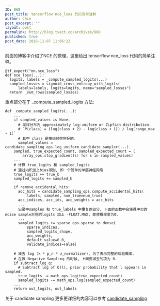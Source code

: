 ```yaml
---
ID: 868
post_title: tensorflow nce_loss 代码简单注释
author: Chin
post_excerpt: ""
layout: post
permalink: http://blog.tvect.cc/archives/868
published: true
post_date: 2018-11-07 11:06:22
---
```

前面的博客中介绍了NCE 的原理，这里给出 tensorflow nce_loss 代码的简单注释。

<!--more-->

<pre><code class="language-Python ">@tf_export("nn.nce_loss")
def nce_loss(...):
  logits, labels = _compute_sampled_logits(...)
  sampled_losses = sigmoid_cross_entropy_with_logits(
      labels=labels, logits=logits, name="sampled_losses")
  return _sum_rows(sampled_losses)
</code></pre>

重点部分在于 _compute_sampled_logits 方法:

<pre><code class="language-Python ">def _compute_sampled_logits(...):
    ...
    if sampled_values is None:
      # 采样分布为 approximately log-uniform or Zipfian distribution.
      # `P(class) = (log(class + 2) - log(class + 1)) / log(range_max + 1)`
      # 其中 class 是按词频排序好的.
      sampled_values = candidate_sampling_ops.log_uniform_candidate_sampler(...)
    sampled, true_expected_count, sampled_expected_count = (
        array_ops.stop_gradient(s) for s in sampled_values)
    ...
    # 计算 true_logits 和 sampled_logits 
    # 通过内积加上bias得到, 即一个简单的单层神经网络
    true_logits += true_b
    sampled_logits += sampled_b

    if remove_accidental_hits:
      acc_hits = candidate_sampling_ops.compute_accidental_hits(
          labels, sampled, num_true=num_true)
      acc_indices, acc_ids, acc_weights = acc_hits
      ...
      记录中samples 和 true_labels 中重复的部分, 下面的函数中会使得冲突的noise sample对应的logits 加上 -FLOAT.MAX, 即使概率变为0.
      ...
      sampled_logits += sparse_ops.sparse_to_dense(
          sparse_indices,
          sampled_logits_shape,
          acc_weights,
          default_value=0.0,
          validate_indices=False)

    # 减去 log (k * p_n * z_normalizer), 为了表示完整的后验概率.
    # 在做 Negative Sampling 的时候, 上面要减去的项为 0.
    if subtract_log_q:
      # Subtract log of Q(l), prior probability that l appears in sampled.
      true_logits -= math_ops.log(true_expected_count)
      sampled_logits -= math_ops.log(sampled_expected_count)
    ...
    return out_logits, out_labels
</code></pre>

关于 candidate sampling 更多更详细的内容可以参考 <a href="http://www.tensorflow.org/extras/candidate_sampling.pdf">candidate_sampling</a>